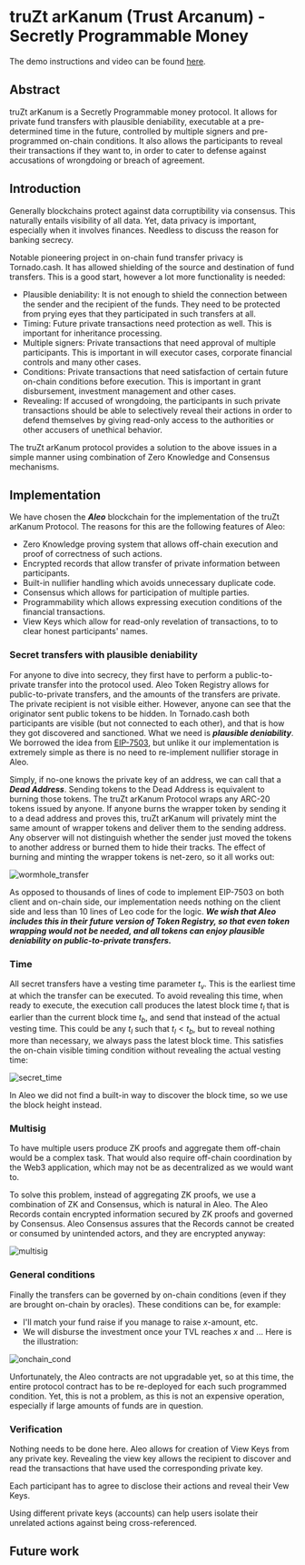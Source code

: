 # truZt arKanum (Trust Arcanum) - Secretly Programmable Money

The demo instructions and video can be found [here](./demo/README.md).

## Abstract

truZt arKanum is a Secretly Programmable money protocol. It allows for private fund transfers with plausible deniability,
executable at a pre-determined time in the future, controlled by multiple signers and pre-programmed on-chain conditions.
It also allows the participants to reveal their transactions if they want to, in order to cater to defense against accusations of wrongdoing or breach of agreement.

## Introduction

Generally blockchains protect against data corruptibility via consensus. This naturally entails visibility of all data. Yet,
data privacy is important, especially when it involves finances. Needless to discuss the reason for banking secrecy.

Notable pioneering project in on-chain fund transfer privacy is Tornado.cash. It has allowed shielding of the source and destination
of fund transfers. This is a good start, however a lot more functionality is needed:
- Plausible deniability: It is not enough to shield the connection between the sender and the recipient of the funds. They need to be
protected from prying eyes that they participated in such transfers at all.
- Timing: Future private transactions need protection as well. This is important for inheritance processing.
- Multiple signers: Private transactions that need approval of multiple participants. This is important in will executor cases, corporate financial
controls and many other cases.
- Conditions: Private transactions that need satisfaction of certain future on-chain conditions before execution. This is important in grant disbursement, investment management and other cases.
- Revealing: If accused of wrongdoing, the participants in such private transactions should be able to selectively reveal their actions in order to defend themselves by giving read-only access to the authorities or other accusers
of unethical behavior.

The truZt arKanum protocol provides a solution to the above issues in a simple manner using combination of Zero Knowledge and Consensus mechanisms.

## Implementation

We have chosen the ***Aleo*** blockchain for the implementation of the truZt arKanum Protocol. The reasons for this
are the following features of Aleo:
- Zero Knowledge proving system that allows off-chain execution and proof of correctness of such actions.
- Encrypted records that allow transfer of private information between participants.
- Built-in nullifier handling which avoids unnecessary duplicate code.
- Consensus which allows for participation of multiple parties.
- Programmability which allows expressing execution conditions of the financial transactions.
- View Keys which allow for read-only revelation of transactions, to to clear honest participants' names. 

### Secret transfers with plausible deniability

For anyone to dive into secrecy, they first have to perform a public-to-private transfer into the protocol used. 
Aleo Token Registry allows for public-to-private transfers, and the amounts of the transfers are private. The private
recipient is not visible either. However, anyone can see that the originator sent public tokens to be hidden.
In Tornado.cash both participants are visible (but not connected to each other), and that is how they got discovered and
sanctioned. What we need is ***plausible deniability***. We borrowed the idea from [EIP-7503](https://eip7503.org), but unlike it
our implementation is extremely simple as there is no need to re-implement nullifier storage in Aleo.

Simply, if no-one knows the private key of an address, we can call that a ***Dead Address***. Sending tokens to the Dead Address
is equivalent to burning those tokens. The truZt arKanum Protocol wraps any ARC-20 tokens issued by anyone. If anyone burns the wrapper
token by sending it to a dead address and proves this, truZt arKanum will privately mint the same amount of wrapper tokens and deliver
them to the sending address. Any observer will not distinguish whether the sender just moved the tokens to another address or burned them
to hide their tracks. The effect of burning and minting the wrapper tokens is net-zero, so it all works out:

![wormhole_transfer](./docs/wormhole_transfer.png)

As opposed to thousands of lines of code to implement EIP-7503 on both client and on-chain side, our implementation needs nothing
on the client side and less than 10 lines of Leo code for the logic. ***We wish that Aleo includes this in their future version of 
Token Registry, so that even token wrapping would not be needed, and all tokens can enjoy plausible deniability on public-to-private transfers.***

### Time

All secret transfers have a vesting time parameter $t_v$. This is the earliest time at which the transfer can be executed.
To avoid revealing this time, when ready to execute, the execution call produces the latest block time $t_l$ that is earlier than the current block time $t_b$,
and send that instead of the actual vesting time. This could be any $t_l$ such that $t_l \lt t_b$, but to reveal nothing more than necessary, we always pass the latest block time.
This satisfies the on-chain visible timing condition without revealing the actual vesting time:

![secret_time](./docs/secret_time.png)

In Aleo we did not find a built-in way to discover the block time, so we use the block height instead.

### Multisig

To have multiple users produce ZK proofs and aggregate them off-chain would be a complex task. That would also require off-chain coordination by the Web3 application, which may not be as decentralized as we would want to. 

To solve this problem, instead of aggregating ZK proofs, we use a combination of ZK and Consensus, which is natural in Aleo. The Aleo Records contain encrypted information secured by ZK proofs and governed by Consensus. Aleo Consensus assures that the Records cannot be created or consumed by unintended actors, and they are encrypted anyway:

![multisig](./docs/multisig.png)

### General conditions

Finally the transfers can be governed by on-chain conditions (even if they are brought on-chain by oracles). These conditions can be, for example:
- I'll match your fund raise if you manage to raise $x$-amount, etc.
- We will disburse the investment once your TVL reaches $x$ and ...
Here is the illustration:

![onchain_cond](./docs/onchain_cond.png)

Unfortunately, the Aleo contracts are not upgradable yet, so at this time, the entire
protocol contract has to be re-deployed for each such programmed condition. Yet, this is not a problem, as this is not an expensive operation, especially if large amounts of funds are in question.

### Verification

Nothing needs to be done here. Aleo allows for creation of View Keys from any private key. Revealing the view
key allows the recipient to discover and read the transactions that have used the corresponding private key.

Each participant has to agree to disclose their actions and reveal their Vew Keys.

Using different private keys (accounts) can help users isolate their unrelated actions against being cross-referenced.

## Future work
